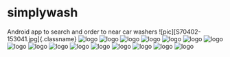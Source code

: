 # simplywash
Android app to search and order to near car washers
![pic][S70402-153041.jpg]{.classname}
![logo](S70402-153041.jpg)
![logo](S70402-153051.jpg)
![logo](S70402-153100.jpg)
![logo](S70402-153108.jpg)
![logo](S70402-153120.jpg)
![logo](S70402-153132.jpg)
![logo](S70402-153146.jpg)
![logo](S70402-153156.jpg)
![logo](S70402-153203.jpg)
![logo](S70402-153211.jpg)
![logo](S70402-153428.jpg)
![logo](S70402-153434.jpg)
![logo](S70402-153442.jpg)
![logo](S70402-153450.jpg)
![logo](S70402-153458.jpg)
![logo](S70402-153515.jpg)

[logo]: (picurl)

<style type="text/css">
    .classname{
        width: 200px;
    }
</style>
